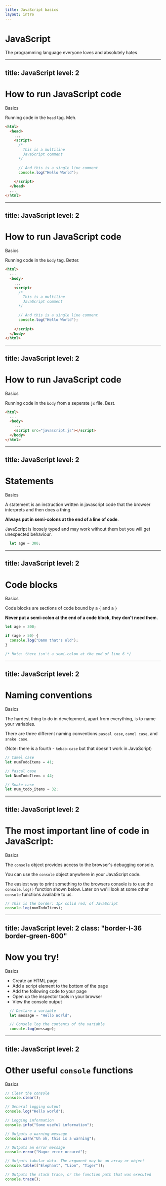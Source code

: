 ```yaml
---
title: JavaScript basics
layout: intro
---
```


# JavaScript
The programming language everyone loves and absolutely hates


---
title: JavaScript
level: 2
---

# How to run JavaScript code
Basics

Running code in the `head` tag. Meh. 

```html
<html>
  <head>
    ...
    <script>
      /* 
        This is a multiline 
        JavaScript comment 
      */

      // And this is a single line comment
      console.log("Hello World");
    
    </script>
  </head>
  ...
</html>
```



---
title: JavaScript
level: 2
---

# How to run JavaScript code
Basics

Running code in the `body` tag. Better. 

```html
<html>
  ...
  <body>
    ...
    <script>
      /* 
        This is a multiline 
        JavaScript comment 
      */

      // And this is a single line comment
      console.log("Hello World");
    
    </script>
  </body>
</html>
```




---
title: JavaScript
level: 2
---

# How to run JavaScript code
Basics

Running code in the `body` from a seperate `js` file. Best. 

```html
<html>
  ...
  <body>
    ...
    <script src="javascript.js"></script>
  </body>
</html>
```




---
title: JavaScript
level: 2
---

# Statements
Basics

A statement is an instruction written in javascript code that the browser interprets and then does a thing. 

**Always put in semi-colons at the end of a line of code**. 

JavaScript is loosely typed and may work without them but you will get unexpected behaviour. 

```js
  let age = 300;
```


---
title: JavaScript
level: 2
---

# Code blocks
Basics

Code blocks are sections of code bound by a `{` and a `}`

**Never put a semi-colon at the end of a code block, they don't need them**. 

```js
let age = 300;

if (age > 50) {
  console.log("Damn that's old");
}

/* Note: there isn't a semi-colon at the end of line 6 */

```

---
title: JavaScript
level: 2
---

# Naming conventions
Basics

The hardest thing to do in development, apart from everything, is to name your variables. 

There are three different naming conventions `pascal case`, `camel case`, and `snake case`. 

(Note: there is a fourth - `kebab-case` but that doesn't work in JavaScript)

```js
// Camel case 
let numTodoItems = 41;

// Pascal case 
let NumTodoItems = 44;

// Snake case 
let num_todo_items = 32; 


```



---
title: JavaScript
level: 2
---

# The most important line of code in JavaScript:
Basics

The `console` object provides access to the browser's debugging console. 

You can use the `console` object anywhere in your JavaScript code. 

The easiest way to print something to the browsers console is to use the `console.log()` function shown below. Later on we'll look at some other `console` functions available to us. 

```js
// This is the border: 1px solid red; of JavaScript 
console.log(numTodoItems);

```

---
title: JavaScript
level: 2
class: "border-l-36 border-green-600"
---

# Now you try! 
Basics

* Create an HTML page
* Add a script element to the bottom of the page
* Add the following code to your page 
* Open up the inspector tools in your browser 
* View the console output

```js
  // Declare a variable
  let message = "Hello World";

  // Console log the contents of the variable 
  console.log(message);

```


---
title: JavaScript
level: 2
---

# Other useful `console` functions
Basics

```js
// Clear the console 
console.clear();

// General logging output
console.log("Hello world");

// Logging information
console.info("Some useful information");

// Outputs a warning message
console.warn("Uh oh, this is a warning"); 

// Outputs an error message
console.error("Magor error occured");

// Outputs tabular data. The argument may be an array or object
console.table(["Elephant", "Lion", "Tiger"]);

// Outputs the stack trace, or the function path that was executed
console.trace();
```